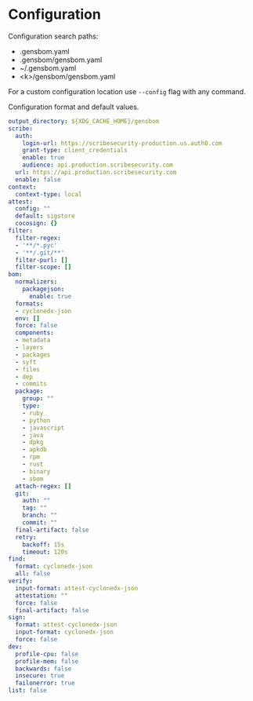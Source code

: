 # Configuration 

Configuration search paths:

- .gensbom.yaml
- .gensbom/gensbom.yaml
- ~/.gensbom.yaml
- \<k\>/gensbom/gensbom.yaml

For a custom configuration location use `--config` flag with any command.

Configuration format and default values.

```yaml
output_directory: ${XDG_CACHE_HOME}/gensbom
scribe:
  auth:
    login-url: https://scribesecurity-production.us.auth0.com
    grant-type: client_credentials
    enable: true
    audience: api.production.scribesecurity.com
  url: https://api.production.scribesecurity.com
  enable: false
context:
  context-type: local
attest:
  config: ""
  default: sigstore
  cocosign: {}
filter:
  filter-regex:
  - '**/*.pyc'
  - '**/.git/**'
  filter-purl: []
  filter-scope: []
bom:
  normalizers:
    packagejson:
      enable: true
  formats:
  - cyclonedx-json
  env: []
  force: false
  components:
  - metadata
  - layers
  - packages
  - syft
  - files
  - dep
  - commits
  package:
    group: ""
    type:
    - ruby
    - python
    - javascript
    - java
    - dpkg
    - apkdb
    - rpm
    - rust
    - binary
    - sbom
  attach-regex: []
  git:
    auth: ""
    tag: ""
    branch: ""
    commit: ""
  final-artifact: false
  retry:
    backoff: 15s
    timeout: 120s
find:
  format: cyclonedx-json
  all: false
verify:
  input-format: attest-cyclonedx-json
  attestation: ""
  force: false
  final-artifact: false
sign:
  format: attest-cyclonedx-json
  input-format: cyclonedx-json
  force: false
dev:
  profile-cpu: false
  profile-mem: false
  backwards: false
  insecure: true
  failonerror: true
list: false
```
